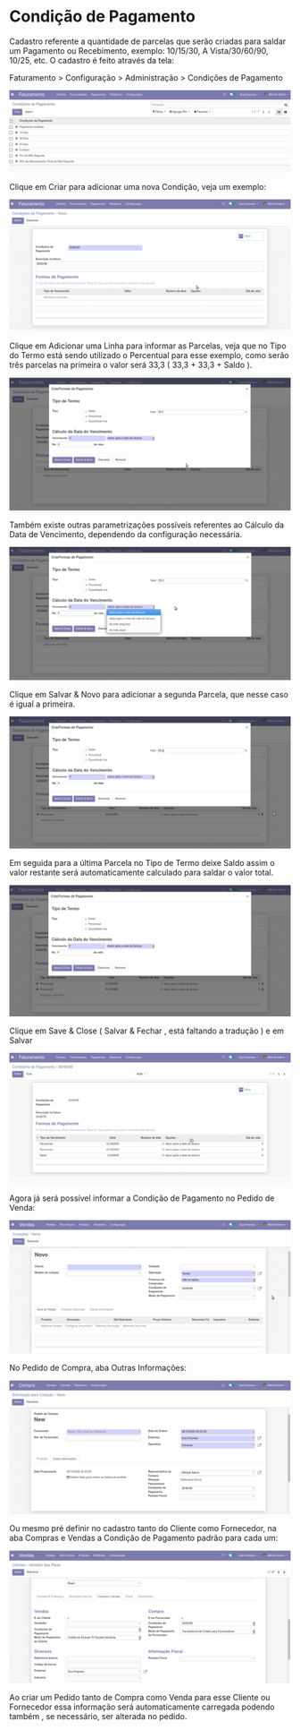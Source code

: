 # Condição de Pagamento

Cadastro referente a quantidade de parcelas que serão criadas para saldar um Pagamento ou Recebimento, exemplo: 10/15/30, A Vista/30/60/90, 10/25, etc. O cadastro é feito através da tela:

 Faturamento &gt; Configuração &gt; Administração &gt; Condições de Pagamento

![](../../.gitbook/assets/image%20%2865%29.png)

Clique em Criar para adicionar uma nova Condição, veja um exemplo:

![](../../.gitbook/assets/image%20%2867%29.png)

Clique em Adicionar uma Linha para informar as Parcelas, veja que no Tipo do Termo está sendo utilizado o Percentual para esse exemplo, como serão três parcelas na primeira o valor será 33,3 \( 33,3 + 33,3 + Saldo \).

![](../../.gitbook/assets/image%20%2863%29.png)

Também existe outras parametrizações possíveis referentes ao Cálculo da Data de Vencimento, dependendo da configuração necessária.

![](../../.gitbook/assets/image%20%2856%29.png)

Clique em Salvar & Novo para adicionar a segunda Parcela, que nesse caso é igual a primeira.

![](../../.gitbook/assets/image%20%2857%29.png)

Em seguida para a última Parcela no Tipo de Termo deixe Saldo assim o valor restante será automaticamente calculado para saldar o valor total.



![](../../.gitbook/assets/image%20%2866%29.png)

Clique em Save & Close \( Salvar & Fechar , está faltando a tradução \) e em Salvar

![](../../.gitbook/assets/image%20%2871%29.png)

Agora já será possível informar a Condição de Pagamento no Pedido de Venda:

![](../../.gitbook/assets/image%20%2854%29.png)

No Pedido de Compra, aba Outras Informações:

![](../../.gitbook/assets/image%20%2864%29.png)

Ou mesmo pré definir no cadastro tanto do Cliente como Fornecedor, na aba Compras e Vendas a Condição de Pagamento padrão para cada um:

![](../../.gitbook/assets/image%20%2859%29.png)

Ao criar um Pedido tanto de Compra como Venda para esse Cliente ou Fornecedor essa informação será automaticamente carregada podendo também , se necessário, ser alterada no pedido.


